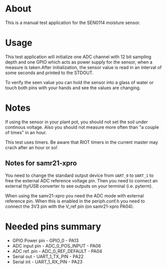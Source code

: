 # About
This is a manual test application for the SEN0114 moisture sensor.

# Usage
This test application will initialize one ADC channel with 12 bit sampling depth and one GPIO which acts as power supply for the sensor, when a measure is taken.After initialization, the sensor value is read in an interval of some seconds and printed to the STDOUT.

To verify the seen value you can hold the sensor into a glass of water or touch both pins with your hands and see the values are changing.

# Notes
If using the sensor in your plant pot, you should not set the soil under continous voltage. Also you should not measure more often than "a couple  of times" in an hour.

This test uses timers. Be aware that RIOT timers in the current master may crach after an hour or so!

## Notes for samr21-xpro

You need to change the standard output device from `UART_0` to `UART_1` to free the external ADC reference voltage pin. Then you need to connect an external tty/USB converter to see outputs on your terminal (i.e.  pyterm). 

When using the samr21-xpro you need the ADC mode with external reference pin. When this is enabled in the periph.conf.h you need to connect the 3V3 pin with the V_ref pin (on samr21-xpro PA04).

# Needed pins summary

- GPIO Power pin - GPIO_0 - PA13
- ADC input pin  - ADC_0_POS_INPUT - PA06
- ADC ref. pin - ADC_0_REF_DEFAULT - PA04
- Serial out - UART_1_TX_PIN - PA22
- Serial int - UART_1_RX_PIN - PA23